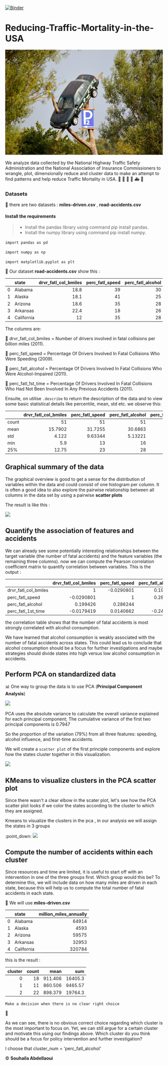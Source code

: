 [![Binder](https://mybinder.org/badge_logo.svg)](https://mybinder.org/v2/gh/abdellaouisouhaila/Reducing-Traffic-Mortality-in-the-USA/master)
# Reducing-Traffic-Mortality-in-the-USA

<img src="images/../Data/images/car-accident.jpg" >

We analyze data collected by the National Highway Traffic Safety Administration and the National Association of Insurance Commissioners to wrangle, plot, dimensionally reduce and cluster data to make an attempt to find patterns and help reduce Traffic Mortality in USA. :vertical_traffic_light: :car: :truck: :blue_car: :ambulance: :truck: 
### Datasets

:file_folder: there are two datasets : **miles-driven.csv** , **road-accidents.csv**

#### Install the requirements

> - Install the pandas library using command pip install pandas.
> - Install the numpy library using command pip install numpy.

```import pandas as pd```

```import numpy as np```

```import matplotlib.pyplot as plt```

:file_folder: Our dataset **road-accidents.csv** show this :




|    | state      |   drvr_fatl_col_bmiles |   perc_fatl_speed |   perc_fatl_alcohol |   perc_fatl_1st_time |
|---:|:-----------|-----------------------:|------------------:|--------------------:|---------------------:|
|  0 | Alabama    |                   18.8 |                39 |                  30 |                   80 |
|  1 | Alaska     |                   18.1 |                41 |                  25 |                   94 |
|  2 | Arizona    |                   18.6 |                35 |                  28 |                   96 |
|  3 | Arkansas   |                   22.4 |                18 |                  26 |                   95 |
|  4 | California |                   12   |                35 |                  28 |                   89 |

The columns are:

:small_orange_diamond: drvr_fatl_col_bmiles = Number of drivers involved in fatal collisions per billion miles (2011).

:small_orange_diamond: perc_fatl_speed = Percentage Of Drivers Involved In Fatal Collisions Who Were Speeding (2009).

:small_orange_diamond: perc_fatl_alcohol = Percentage Of Drivers Involved In Fatal Collisions Who Were Alcohol-Impaired (2011).

:small_orange_diamond: perc_fatl_1st_time = Percentage Of Drivers Involved In Fatal Collisions Who Had Not Been Involved In Any Previous Accidents (2011).
  

Ensuite, on utilise ```.describe``` to return the description of the data and to view some basic statistical details like percentile, mean, std etc. we observe this:

|       |   drvr_fatl_col_bmiles |   perc_fatl_speed |   perc_fatl_alcohol |   perc_fatl_1st_time |
|:------|-----------------------:|------------------:|--------------------:|---------------------:|
| count |                51      |          51       |            51       |             51       |
| mean  |                15.7902 |          31.7255  |            30.6863  |             88.7255  |
| std   |                 4.122  |           9.63344 |             5.13221 |              6.96011 |
| min   |                 5.9    |          13       |            16       |             76       |
| 25%   |                12.75   |          23       |            28       |             83.5     |

## Graphical summary of the data

The graphical overview is good to get a sense for the distribution of variables within the data and could consist of one histogram per column. It is often a good idea to also explore the pairwise relationship between all columns in the data set by using a pairwise **scatter plots**

The result is like this :

<img src="images/../Data/images/téléchargement.png" >

## Quantify the association of features and accidents 
We can already see some potentially interesting relationships between the target variable (the number of fatal accidents) and the feature variables (the remaining three columns).
now we can compute the Pearson correlation coefficient matrix to quantify correlation between variables. This is the output :

|                      |   drvr_fatl_col_bmiles |   perc_fatl_speed |   perc_fatl_alcohol |   perc_fatl_1st_time |
|:---------------------|-----------------------:|------------------:|--------------------:|---------------------:|
| drvr_fatl_col_bmiles |              1         |        -0.0290801 |            0.199426 |           -0.0179419 |
| perc_fatl_speed      |             -0.0290801 |         1         |            0.286244 |            0.0140662 |
| perc_fatl_alcohol    |              0.199426  |         0.286244  |            1        |           -0.245455  |
| perc_fatl_1st_time   |             -0.0179419 |         0.0140662 |           -0.245455 |            1         |

<p>the correlation table shows that the number of fatal accidents is most strongly correlated with alcohol consumption.</p>
<p>We have learned that alcohol consumption is weakly associated with the number of fatal accidents across states. This could lead us to conclude that alcohol consumption should be a focus for further investigations and maybe strategies should divide states into high versus low alcohol consumption in accidents.</p>

##  Perform PCA on standardized data

:bar_chart: One way to group the data is to use PCA (**Principal Component Analysis**)

<img src="images/../Data/images/pca.png" >

<p>PCA uses the absolute variance to calculate the overall variance explained for each principal component; The cumulative variance of the first two principal components is 0.7947</p>
<p>So the proportion of the variation (79%) from all three features: speeding, alcohol influence, and first-time accidents.</p>

We will create a ```scatter plot``` of the first principle components and explore how the states cluster together in this visualization.

<img src="images/../Data/images/scattr.png" >


##  KMeans to visualize clusters in the PCA scatter plot

<p>Since there wasn't a clear elbow in the scater plot, let's see how the PCA scatter plot looks if we color the states according to the cluster to which they are assigned.</p>

<p>Kmeans to visualize the clusters in the pca , in our analysis we will assign the states in 3 groups</p> :point_down:

<img src="images/../Data/images/kmeans.png" >

##  Compute the number of accidents within each cluster

<p>Since resources and time are limited, it is useful to start off with an intervention in one of the three groups first. Which group would this be? To determine this, we will include data on how many miles are driven in each state, because this will help us to compute the total number of fatal accidents in each state.</p>

:file_folder: We will use **miles-driven.csv** 

|    | state      |   million_miles_annually |
|---:|:-----------|-------------------------:|
|  0 | Alabama    |                    64914 |
|  1 | Alaska     |                     4593 |
|  2 | Arizona    |                    59575 |
|  3 | Arkansas   |                    32953 |
|  4 | California |                   320784 |

<p>this is the result :</p>

|   cluster |   count |    mean |      sum |
|----------:|--------:|--------:|---------:|
|         0 |      18 | 911.406 | 16405.3  |
|         1 |      11 | 860.506 |  9465.57 |
|         2 |      22 | 898.379 | 19764.3  |

```Make a decision when there is no clear right choice```

:small_red_triangle_down:

<p>As we can see, there is no obvious correct choice regarding which cluster is the most important to focus on. Yet, we can still argue for a certain cluster and motivate this using our findings above. Which cluster do you think should be a focus for policy intervention and further investigation?</p>

I choose that cluster_num = 'perc_fatl_alcohol'

:copyright: **Souhaila Abdellaoui**







